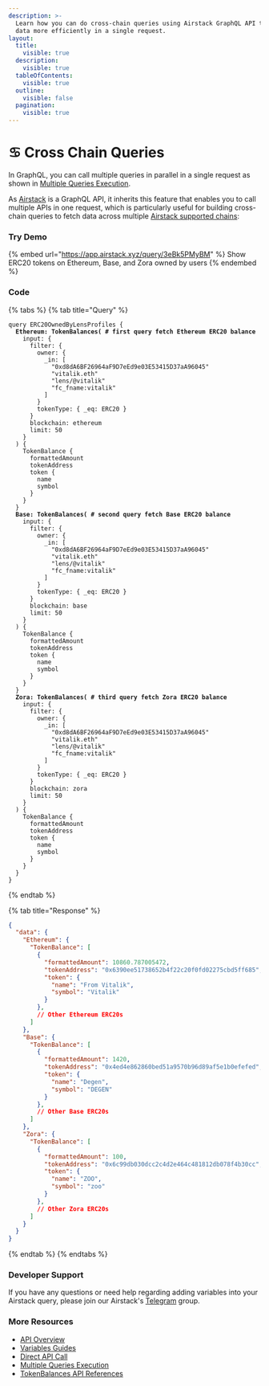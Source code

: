 ```yaml
---
description: >-
  Learn how you can do cross-chain queries using Airstack GraphQL API to fetch
  data more efficiently in a single request.
layout:
  title:
    visible: true
  description:
    visible: true
  tableOfContents:
    visible: true
  outline:
    visible: false
  pagination:
    visible: true
---
```


# ♋ Cross Chain Queries

In GraphQL, you can call multiple queries in parallel in a single request as shown in [Multiple Queries Execution](multiple-queries-execution.md).

As [Airstack](https://airstack.xyz) is a GraphQL API, it inherits this feature that enables you to call multiple APIs in one request, which is particularly useful for building cross-chain queries to fetch data across multiple [Airstack supported chains](../overview.md#supported-chains):

### Try Demo

{% embed url="https://app.airstack.xyz/query/3eBk5PMyBM" %}
Show ERC20 tokens on Ethereum, Base, and Zora owned by users
{% endembed %}

### Code

{% tabs %}
{% tab title="Query" %}
<pre class="language-graphql"><code class="lang-graphql">query ERC20OwnedByLensProfiles {
<strong>  Ethereum: TokenBalances( # first query fetch Ethereum ERC20 balance
</strong>    input: {
      filter: {
        owner: {
          _in: [
            "0xd8dA6BF26964aF9D7eEd9e03E53415D37aA96045"
            "vitalik.eth"
            "lens/@vitalik"
            "fc_fname:vitalik"
          ]
        }
        tokenType: { _eq: ERC20 }
      }
      blockchain: ethereum
      limit: 50
    }
  ) {
    TokenBalance {
      formattedAmount
      tokenAddress
      token {
        name
        symbol
      }
    }
  }
<strong>  Base: TokenBalances( # second query fetch Base ERC20 balance
</strong>    input: {
      filter: {
        owner: {
          _in: [
            "0xd8dA6BF26964aF9D7eEd9e03E53415D37aA96045"
            "vitalik.eth"
            "lens/@vitalik"
            "fc_fname:vitalik"
          ]
        }
        tokenType: { _eq: ERC20 }
      }
      blockchain: base
      limit: 50
    }
  ) {
    TokenBalance {
      formattedAmount
      tokenAddress
      token {
        name
        symbol
      }
    }
  }
<strong>  Zora: TokenBalances( # third query fetch Zora ERC20 balance
</strong>    input: {
      filter: {
        owner: {
          _in: [
            "0xd8dA6BF26964aF9D7eEd9e03E53415D37aA96045"
            "vitalik.eth"
            "lens/@vitalik"
            "fc_fname:vitalik"
          ]
        }
        tokenType: { _eq: ERC20 }
      }
      blockchain: zora
      limit: 50
    }
  ) {
    TokenBalance {
      formattedAmount
      tokenAddress
      token {
        name
        symbol
      }
    }
  }
}
</code></pre>
{% endtab %}

{% tab title="Response" %}
```json
{
  "data": {
    "Ethereum": {
      "TokenBalance": [
        {
          "formattedAmount": 10860.787005472,
          "tokenAddress": "0x6390ee51738652b4f22c20f0fd02275cbd5ff685",
          "token": {
            "name": "From Vitalik",
            "symbol": "Vitalik"
          }
        },
        // Other Ethereum ERC20s
      ]
    },
    "Base": {
      "TokenBalance": [
        {
          "formattedAmount": 1420,
          "tokenAddress": "0x4ed4e862860bed51a9570b96d89af5e1b0efefed",
          "token": {
            "name": "Degen",
            "symbol": "DEGEN"
          }
        },
        // Other Base ERC20s
      ]
    },
    "Zora": {
      "TokenBalance": [
        {
          "formattedAmount": 100,
          "tokenAddress": "0x6c99db030dcc2c4d2e464c481812db078f4b30cc",
          "token": {
            "name": "ZOO",
            "symbol": "zoo"
          }
        },
        // Other Zora ERC20s
      ]
    }
  }
}
```
{% endtab %}
{% endtabs %}

### Developer Support

If you have any questions or need help regarding adding variables into your Airstack query, please join our Airstack's [Telegram](https://t.me/+1k3c2FR7z51mNDRh) group.

### More Resources

* [API Overview](../../api-references/overview/)
* [Variables Guides](variables.md)
* [Direct API Call](../../get-started/quickstart/direct-api-call.md)
* [Multiple Queries Execution](multiple-queries-execution.md)
* [TokenBalances API References](../../api-references/api-reference/tokenbalances-api.md)
